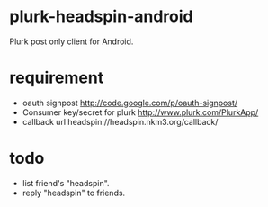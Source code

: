 plurk-headspin-android
======================

Plurk post only client for Android.

# requirement
* oauth signpost http://code.google.com/p/oauth-signpost/
* Consumer key/secret for plurk http://www.plurk.com/PlurkApp/
* callback url headspin://headspin.nkm3.org/callback/

# todo
* list friend's "headspin".
* reply "headspin" to friends.
